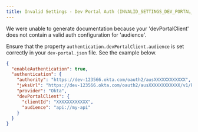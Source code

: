 ```yaml
---
title: Invalid Settings - Dev Portal Auth (INVALID_SETTINGS_DEV_PORTAL_AUTH)
---
```


We were unable to generate documentation because your 'devPortalClient' does not
contain a valid auth configuration for 'audience'.

Ensure that the property `authentication.devPortalClient.audience` is set
correctly in your `dev-portal.json` file. See the example below.

```json
{
  "enableAuthentication": true,
  "authentication": {
    "authority": "https://dev-123566.okta.com/oauth2/ausXXXXXXXXXXXX",
    "jwksUrl": "https://dev-123566.okta.com/oauth2/ausXXXXXXXXXXXX/v1/keys",
    "provider": "Okta",
    "devPortalClient": {
      "clientId": "XXXXXXXXXXXX",
      "audience": "api://my-api"
    }
  }
}
```
